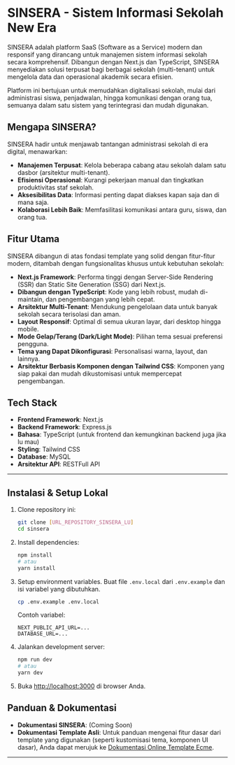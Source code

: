 # SINSERA - Sistem Informasi Sekolah New Era

SINSERA adalah platform SaaS (Software as a Service) modern dan responsif yang dirancang untuk manajemen sistem informasi sekolah secara komprehensif. Dibangun dengan Next.js dan TypeScript, SINSERA menyediakan solusi terpusat bagi berbagai sekolah (multi-tenant) untuk mengelola data dan operasional akademik secara efisien.

Platform ini bertujuan untuk memudahkan digitalisasi sekolah, mulai dari administrasi siswa, penjadwalan, hingga komunikasi dengan orang tua, semuanya dalam satu sistem yang terintegrasi dan mudah digunakan.

## Mengapa SINSERA?

SINSERA hadir untuk menjawab tantangan administrasi sekolah di era digital, menawarkan:
- **Manajemen Terpusat**: Kelola beberapa cabang atau sekolah dalam satu dasbor (arsitektur multi-tenant).
- **Efisiensi Operasional**: Kurangi pekerjaan manual dan tingkatkan produktivitas staf sekolah.
- **Aksesibilitas Data**: Informasi penting dapat diakses kapan saja dan di mana saja.
- **Kolaborasi Lebih Baik**: Memfasilitasi komunikasi antara guru, siswa, dan orang tua.

## Fitur Utama

SINSERA dibangun di atas fondasi template yang solid dengan fitur-fitur modern, ditambah dengan fungsionalitas khusus untuk kebutuhan sekolah:

-   **Next.js Framework**: Performa tinggi dengan Server-Side Rendering (SSR) dan Static Site Generation (SSG) dari Next.js.
-   **Dibangun dengan TypeScript**: Kode yang lebih robust, mudah di-maintain, dan pengembangan yang lebih cepat.
-   **Arsitektur Multi-Tenant**: Mendukung pengelolaan data untuk banyak sekolah secara terisolasi dan aman.
-   **Layout Responsif**: Optimal di semua ukuran layar, dari desktop hingga mobile.
-   **Mode Gelap/Terang (Dark/Light Mode)**: Pilihan tema sesuai preferensi pengguna.
-   **Tema yang Dapat Dikonfigurasi**: Personalisasi warna, layout, dan lainnya.
-   **Arsitektur Berbasis Komponen dengan Tailwind CSS**: Komponen yang siap pakai dan mudah dikustomisasi untuk mempercepat pengembangan.

## Tech Stack

-   **Frontend Framework**: Next.js
-   **Backend Framework**: Express.js
-   **Bahasa**: TypeScript (untuk frontend dan kemungkinan backend juga jika lu mau)
-   **Styling**: Tailwind CSS
-   **Database**: MySQL
-   **Arsitektur API**: RESTFull API
---

## Instalasi & Setup Lokal

1.  Clone repository ini:
    ```bash
    git clone [URL_REPOSITORY_SINSERA_LU]
    cd sinsera
    ```
2.  Install dependencies:
    ```bash
    npm install
    # atau
    yarn install
    ```
3.  Setup environment variables. Buat file `.env.local` dari `.env.example` dan isi variabel yang dibutuhkan.
    ```bash
    cp .env.example .env.local
    ```
    Contoh variabel:
    ```env
    NEXT_PUBLIC_API_URL=...
    DATABASE_URL=...
    ```
4.  Jalankan development server:
    ```bash
    npm run dev
    # atau
    yarn dev
    ```
5.  Buka [http://localhost:3000](http://localhost:3000) di browser Anda.


## Panduan & Dokumentasi

-   **Dokumentasi SINSERA**: (Coming Soon)
-   **Dokumentasi Template Asli**: Untuk panduan mengenai fitur dasar dari template yang digunakan (seperti kustomisasi tema, komponen UI dasar), Anda dapat merujuk ke [Dokumentasi Online Template Ecme](https://ecme-react.themenate.net/guide/documentation/introduction).

---